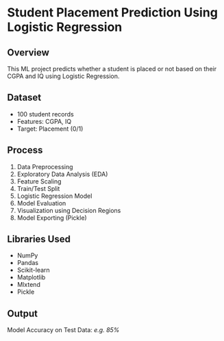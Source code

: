 # Student Placement Prediction Using Logistic Regression

## Overview
This ML project predicts whether a student is placed or not based on their CGPA and IQ using Logistic Regression.

## Dataset
- 100 student records
- Features: CGPA, IQ
- Target: Placement (0/1)

## Process
1. Data Preprocessing
2. Exploratory Data Analysis (EDA)
3. Feature Scaling
4. Train/Test Split
5. Logistic Regression Model
6. Model Evaluation
7. Visualization using Decision Regions
8. Model Exporting (Pickle)

## Libraries Used
- NumPy
- Pandas
- Scikit-learn
- Matplotlib
- Mlxtend
- Pickle

## Output
Model Accuracy on Test Data: _e.g. 85%_
